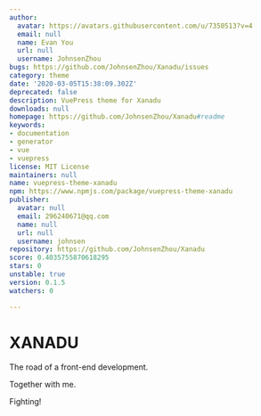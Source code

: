 ```yaml
---
author:
  avatar: https://avatars.githubusercontent.com/u/7350513?v=4
  email: null
  name: Evan You
  url: null
  username: JohnsenZhou
bugs: https://github.com/JohnsenZhou/Xanadu/issues
category: theme
date: '2020-03-05T15:38:09.302Z'
deprecated: false
description: VuePress theme for Xanadu
downloads: null
homepage: https://github.com/JohnsenZhou/Xanadu#readme
keywords:
- documentation
- generator
- vue
- vuepress
license: MIT License
maintainers: null
name: vuepress-theme-xanadu
npm: https://www.npmjs.com/package/vuepress-theme-xanadu
publisher:
  avatar: null
  email: 296240671@qq.com
  name: null
  url: null
  username: johnsen
repository: https://github.com/JohnsenZhou/Xanadu
score: 0.4035755870618295
stars: 0
unstable: true
version: 0.1.5
watchers: 0

---
```


# XANADU

The road of a front-end development.

Together with me.

Fighting!
